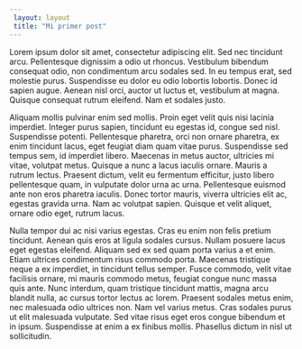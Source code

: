 ```yaml
---
 layout: layout
 title: "Mi primer post"
---
```

  Lorem ipsum dolor sit amet, consectetur adipiscing elit. Sed nec tincidunt arcu. Pellentesque dignissim a odio ut rhoncus. Vestibulum bibendum consequat odio, non condimentum arcu sodales sed. In eu tempus erat, sed molestie purus. Suspendisse eu dolor eu odio lobortis lobortis. Donec id sapien augue. Aenean nisl orci, auctor ut luctus et, vestibulum at magna. Quisque consequat rutrum eleifend. Nam et sodales justo.

Aliquam mollis pulvinar enim sed mollis. Proin eget velit quis nisi lacinia imperdiet. Integer purus sapien, tincidunt eu egestas id, congue sed nisl. Suspendisse potenti. Pellentesque pharetra, orci non ornare pharetra, ex enim tincidunt lacus, eget feugiat diam quam vitae purus. Suspendisse sed tempus sem, id imperdiet libero. Maecenas in metus auctor, ultricies mi vitae, volutpat metus. Quisque a nunc a lacus iaculis ornare. Mauris a rutrum lectus. Praesent dictum, velit eu fermentum efficitur, justo libero pellentesque quam, in vulputate dolor urna ac urna. Pellentesque euismod ante non eros pharetra iaculis. Donec tortor mauris, viverra ultricies elit ac, egestas gravida urna. Nam ac volutpat sapien. Quisque et velit aliquet, ornare odio eget, rutrum lacus.

Nulla tempor dui ac nisi varius egestas. Cras eu enim non felis pretium tincidunt. Aenean quis eros at ligula sodales cursus. Nullam posuere lacus eget egestas eleifend. Aliquam sed ex sed quam porta varius a et enim. Etiam ultrices condimentum risus commodo porta. Maecenas tristique neque a ex imperdiet, in tincidunt tellus semper. Fusce commodo, velit vitae facilisis ornare, mi mauris commodo metus, feugiat congue nunc massa quis ante. Nunc interdum, quam tristique tincidunt mattis, magna arcu blandit nulla, ac cursus tortor lectus ac lorem. Praesent sodales metus enim, nec malesuada odio ultrices non. Nam vel varius metus. Cras sodales purus ut elit malesuada vulputate. Sed vitae risus eget eros congue bibendum et in ipsum. Suspendisse at enim a ex finibus mollis. Phasellus dictum in nisl ut sollicitudin. 
